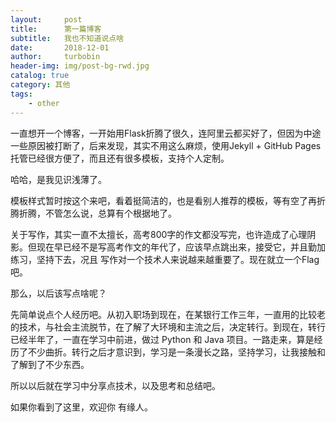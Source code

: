 ```yaml
---
layout:     post
title:      第一篇博客
subtitle:   我也不知道说点啥
date:       2018-12-01
author:     turbobin
header-img: img/post-bg-rwd.jpg
catalog: true
category: 其他
tags:
    - other
---
```


一直想开一个博客，一开始用Flask折腾了很久，连阿里云都买好了，但因为中途一些原因被打断了，后来发现，其实不用这么麻烦，使用Jekyll + GitHub Pages托管已经很方便了，而且还有很多模板，支持个人定制。

哈哈，是我见识浅薄了。

模板样式暂时按这个来吧，看着挺简洁的，也是看别人推荐的模板，等有空了再折腾折腾，不管怎么说，总算有个根据地了。

关于写作，其实一直不太擅长，高考800字的作文都没写完，也许造成了心理阴影。但现在早已经不是写高考作文的年代了，应该早点跳出来，接受它，并且勤加练习，坚持下去，况且 写作对一个技术人来说越来越重要了。现在就立一个Flag吧。

那么，以后该写点啥呢？

先简单说点个人经历吧。从初入职场到现在，在某银行工作三年，一直用的比较老的技术，与社会主流脱节，在了解了大环境和主流之后，决定转行。到现在，转行已经半年了，一直在学习中前进，做过 Python 和 Java 项目。一路走来，算是经历了不少曲折。转行之后才意识到，学习是一条漫长之路，坚持学习，让我接触和了解到了不少东西。

所以以后就在学习中分享点技术，以及思考和总结吧。

如果你看到了这里，欢迎你 有缘人。